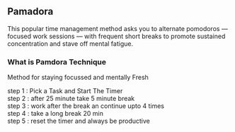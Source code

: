 ## Pamadora

This popular time management method asks you to alternate pomodoros — focused work sessions — with frequent short breaks to promote sustained concentration and stave off mental fatigue.

### What is Pamdora Technique
Method for staying focussed and mentally Fresh

step 1 : Pick a Task and Start The Timer</br>
step 2 : after 25 minute take 5 minute break</br>
step 3 : work after the break an continue upto 4 times</br>
step 4 : take a long break 20 min </br>
step 5 : reset the timer and always be productive</br>
